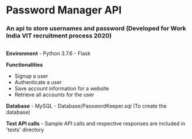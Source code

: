 # **Password Manager API**
### An api to store usernames and password (Developed for Work India VIT recruitment process 2020)

##
**Environment**
    - Python 3.7.6
    - Flask
   
**Functionalities** 

 - Signup a user
 - Authenticate a user
 - Save account information for a website
 - Retrieve all accounts for the user


**Database**
        - MySQL
        -  Database/PasswordKeeper.sql (To create the database)
   
  **Test API calls**
       - Sample API calls and respective responses are included in 'tests' directory
     
